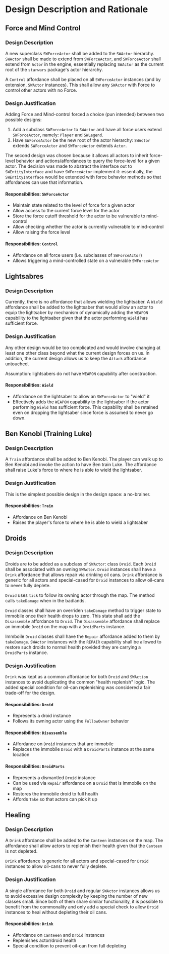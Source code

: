 # Design Description and Rationale
## Force and Mind Control
### Design Description
A new superclass `SWForceActor` shall be added to the `SWActor` hierarchy. `SWActor` shall be made to extend from `SWForceActor`, and `SWForceActor` shall extend from `Actor` in the engine, essentially replacing `SWActor` as the current root of the `starwars` package's actor hierarchy.

A `Control` affordance shall be placed on all `SWForceActor` instances (and by extension, `SWActor` instances). This shall allow any `SWActor` with Force to control other actors with no Force.

### Design Justification
Adding Force and Mind-control forced a choice (pun intended) between two possible designs:
1. Add a subclass `SWForceActor` to `SWActor` and have all force users extend `SWForceActor`, namely: `Player` and `SWLegend`.
1. Have `SWForceActor` be the new root of the actor hierarchy: `SWActor` extends `SWForceActor` and `SWForceActor` extends `Actor`.

The second design was chosen because it allows all actors to inherit force-level behavior and actions/affordances to query the force-level for a given actor. The decision was made to abstract the interface out to `SWEntityInterface` and have `SWForceActor` implement it: essentially, the `SWEntityInterface` would be extended with force behavior methods so that affordances can use that information.

#### Responsibilities: `SWForceActor`
* Maintain state related to the level of force for a given actor
* Allow access to the current force level for the actor
* Store the force cutoff threshold for the actor to be vulnerable to mind-control
* Allow checking whether the actor is currently vulnerable to mind-control
* Allow raising the force level

#### Responsibilities: `Control`
* Affordance on all force users (i.e. subclasses of `SWForceActor`)
* Allows triggering a mind-controlled state on a vulnerable `SWForceActor`

## Lightsabres
### Design Description
Currently, there is no affordance that allows wielding the lightsaber. A `Wield` affordance shall be added to the lightsaber that would allow an actor to equip the lightsaber by mechanism of dynamically adding the `WEAPON` capability to the lightsaber given that the actor performing `Wield` has sufficient force.
### Design Justification
Any other design would be too complicated and would involve changing at least one other class beyond what the current design forces on us. In addition, the current design allows us to keep the `Attack` affordance untouched.

Assumption: lightsabers do not have `WEAPON` capability after construction.
#### Responsibilities: `Wield`
* Affordance on the lightsaber to allow an `SWForceActor` to "wield" it
* Effectively adds the `WEAPON` capability to the lightsaber if the actor performing `Wield` has sufficient force. This capability shall be retained even on dropping the lightsaber since force is assumed to never go down.

## Ben Kenobi (Training Luke)
### Design Description
A `Train` affordance shall be added to Ben Kenobi. The player can walk up to Ben Kenobi and invoke the action to have Ben train Luke. The affordance shall raise Luke's force to where he is able to wield the lightsaber.
### Design Justification
This is the simplest possible design in the design space: a no-brainer.
#### Responsibilities: `Train`
* Affordance on Ben Kenobi
* Raises the player's force to where he is able to wield a lightsaber

## Droids
### Design Description
Droids are to be added as a subclass of `SWActor`: class `Droid`. Each `Droid` shall be associated with an owning `SWActor`. `Droid` instances shall have a `Drink` affordance that allows repair via drinking oil cans. `Drink` affordance is generic for all actors and special-cased for `Droid` instances to allow oil-cans to never fully deplete.

`Droid` uses `tick` to follow its owning actor through the map. The method calls `takeDamage` when in the badlands.

`Droid` classes shall have an overriden `takeDamage` method to trigger state to immobile once their health drops to zero. This state shall add the `Disassemble` affordance to `Droid`. The `Disassemble` affordance shall replace an immobile `Droid` on the map with a `DroidParts` instance.

Immboile `Droid` classes shall have the `Repair` affordance added to them by `takeDamage`. `SWActor` instances with the `REPAIR` capability shall be allowed to restore such droids to normal health provided they are carrying a `DroidParts` instance.
### Design Justification
`Drink` was kept as a common affordance for both `Droid` and `SWAction` instances to avoid duplicating the common "health replenish" logic. The added special condition for oil-can replenishing was considered a fair trade-off for the design. 
#### Responsibilities: `Droid`
* Represents a droid instance
* Follows its owning actor using the `FollowOwner` behavior
#### Responsibilities: `Disassemble`
* Affordance on `Droid` instances that are immobile
* Replaces the immobile `Droid` with a `DroidParts` instance at the same location
#### Responsibilities: `DroidParts`
* Represents a dismantled `Droid` instance
* Can be used via `Repair` affordance on a `Droid` that is immobile on the map
* Restores the immobile droid to full health
* Affords `Take` so that actors can pick it up

## Healing
### Design Description
A `Drink` affordance shall be added to the `Canteen` instances on the map. The affordance shall allow actors to replenish their health given that the `Canteen` is not depleted.

`Drink` affordance is generic for all actors and special-cased for `Droid` instances to allow oil-cans to never fully deplete.
### Design Justification
A single affordance for both `Droid` and regular `SWActor` instances allows us to avoid excessive design complexity by keeping the number of new classes small. Since both of them share similar functionality, it is possible to benefit from the commonality and only add a special check to allow `Droid` instances to heal without depleting their oil cans.
#### Responsibilities: `Drink`
* Affordance on `Canteeen` and `Droid` instances
* Replenishes actor/droid health
* Special condition to prevent oil-can from full depleting
